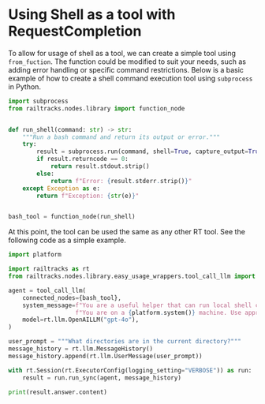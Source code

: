 # Using Shell as a tool with RequestCompletion

To allow for usage of shell as a tool, we can create a simple tool using `from_fuction`. The function could be modified to suit your needs, such as adding error handling or specific command restrictions. Below is a basic example of how to create a shell command execution tool using `subprocess` in Python.

```python
import subprocess
from railtracks.nodes.library import function_node


def run_shell(command: str) -> str:
    """Run a bash command and return its output or error."""
    try:
        result = subprocess.run(command, shell=True, capture_output=True, text=True)
        if result.returncode == 0:
            return result.stdout.strip()
        else:
            return f"Error: {result.stderr.strip()}"
    except Exception as e:
        return f"Exception: {str(e)}"


bash_tool = function_node(run_shell)
```

At this point, the tool can be used the same as any other RT tool. See the following code as a simple example.

```python
import platform

import railtracks as rt
from railtracks.nodes.library.easy_usage_wrappers.tool_call_llm import tool_call_llm

agent = tool_call_llm(
    connected_nodes={bash_tool},
    system_message=f"You are a useful helper that can run local shell commands. "
                   f"You are on a {platform.system()} machine. Use appropriate shell commands to answer the user's questions.",
    model=rt.llm.OpenAILLM("gpt-4o"),
)

user_prompt = """What directories are in the current directory?"""
message_history = rt.llm.MessageHistory()
message_history.append(rt.llm.UserMessage(user_prompt))

with rt.Session(rt.ExecutorConfig(logging_setting="VERBOSE")) as run:
    result = run.run_sync(agent, message_history)

print(result.answer.content)
```
